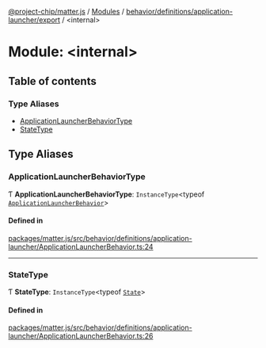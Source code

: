 [@project-chip/matter.js](../README.md) / [Modules](../modules.md) / [behavior/definitions/application-launcher/export](behavior_definitions_application_launcher_export.md) / \<internal\>

# Module: \<internal\>

## Table of contents

### Type Aliases

- [ApplicationLauncherBehaviorType](behavior_definitions_application_launcher_export._internal_.md#applicationlauncherbehaviortype)
- [StateType](behavior_definitions_application_launcher_export._internal_.md#statetype)

## Type Aliases

### ApplicationLauncherBehaviorType

Ƭ **ApplicationLauncherBehaviorType**: `InstanceType`\<typeof [`ApplicationLauncherBehavior`](behavior_definitions_application_launcher_export.md#applicationlauncherbehavior)\>

#### Defined in

[packages/matter.js/src/behavior/definitions/application-launcher/ApplicationLauncherBehavior.ts:24](https://github.com/project-chip/matter.js/blob/2d9f2165d2672864fda3496a6d0d5f93597f82c6/packages/matter.js/src/behavior/definitions/application-launcher/ApplicationLauncherBehavior.ts#L24)

___

### StateType

Ƭ **StateType**: `InstanceType`\<typeof [`State`](../classes/behavior_definitions_application_launcher_export.ApplicationLauncherServer.md#state-1)\>

#### Defined in

[packages/matter.js/src/behavior/definitions/application-launcher/ApplicationLauncherBehavior.ts:26](https://github.com/project-chip/matter.js/blob/2d9f2165d2672864fda3496a6d0d5f93597f82c6/packages/matter.js/src/behavior/definitions/application-launcher/ApplicationLauncherBehavior.ts#L26)
